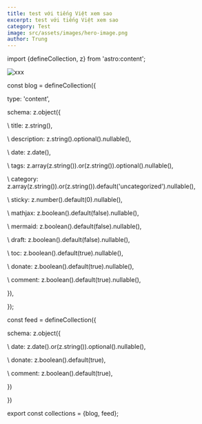 ```yaml
---
title: test với tiếng Việt xem sao
excerpt: test với tiếng Việt xem sao
category: Test
image: src/assets/images/hero-image.png
author: Trung
---
```

import {defineCollection, z} from 'astro:content';



![xxx](/images/457577946_10161931282689727_2029435220945721919_n.jpg "xxx")

const blog = defineCollection({

  type: 'content',

  schema: z.object({

\    title: z.string(),

\    description: z.string().optional().nullable(),

\    date: z.date(),

\    tags: z.array(z.string()).or(z.string()).optional().nullable(),

\    category: z.array(z.string()).or(z.string()).default('uncategorized').nullable(),

\    sticky: z.number().default(0).nullable(),

\    mathjax: z.boolean().default(false).nullable(),

\    mermaid: z.boolean().default(false).nullable(),

\    draft: z.boolean().default(false).nullable(),

\    toc: z.boolean().default(true).nullable(),

\    donate: z.boolean().default(true).nullable(),

\    comment: z.boolean().default(true).nullable(),

  }),

});

const feed = defineCollection({

  schema: z.object({

\    date: z.date().or(z.string()).optional().nullable(),

\    donate: z.boolean().default(true),

\    comment: z.boolean().default(true),

  })

})

export const collections = {blog, feed};

